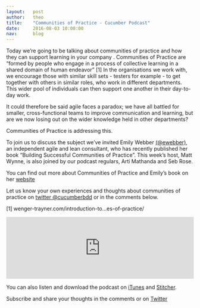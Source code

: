 ```yaml
---
layout:   post
author:   theo
title:    "Communities of Practice - Cucumber Podcast"
date:     2016-08-03 10:00:00
nav:      blog
---
```


Today we’re going to be talking about communities of practice and how they can support learning in your company . Communities of Practice are “formed by people who engage in a process of collective learning in a shared domain of human endeavor” [1] 
In the organisations we work with, we encourage those with similar skill sets - testers for example - to get together with others in similar roles, who work in different departments. This wider pool of individuals can then support one another in their day-to-day work.

It could therefore be said agile faces a paradox; we have all battled for smaller, cross-functional teams to improve communication and learning, but are we now losing out on the wider knowledge held in other departments?

Communities of Practice is addressing this.

To join us to discuss the subject we’ve invited Emily Webber [(@ewebber)](https://twitter.com/ewebber), an independent agile and lean consultant, who has recently published her book “Building Successful Communities of Practice”. This week’s host, Matt Wynne, is also joined by our podcast regulars, Arti Mathanda and Seb Rose.

You can find out more about Communities of Practice and Emily’s book on her [website](emilywebber.co.uk/building-success…ctice/#more-3827)

Let us know your own experiences and thoughts about communities of practice on [twitter @cucumberbdd](twitter.com/cucumberbdd) or in the comments below.

[1] wenger-trayner.com/introduction-to…es-of-practice/

<iframe width="100%" height="166" scrolling="no" frameborder="no" src="https://w.soundcloud.com/player/?url=https%3A//api.soundcloud.com/tracks/276642529&amp;color=ff5500&amp;auto_play=false&amp;hide_related=false&amp;show_comments=true&amp;show_user=true&amp;show_reposts=false"></iframe>

You can also listen and download the podcast on [iTunes](https://itunes.apple.com/gb/podcast/cucumber-podcast-rss/id1078896635) and [Stitcher](http://www.stitcher.com/s?fid=81999&refid=stpr). 

Subscribe and share your thoughts in the comments or on [Twitter](https://twitter.com/cucumberbdd)
